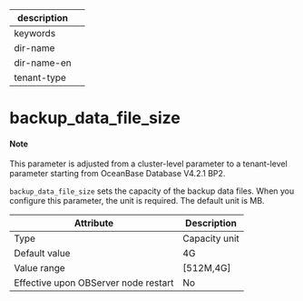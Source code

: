 |description||
|---|---|
|keywords||
|dir-name||
|dir-name-en||
|tenant-type||

# backup_data_file_size
	
<main id="notice" type='explain'>
  <h4>Note</h4>
  <p>This parameter is adjusted from a cluster-level parameter to a tenant-level parameter starting from OceanBase Database V4.2.1 BP2.</p>
</main>

`backup_data_file_size` sets the capacity of the backup data files. When you configure this parameter, the unit is required. The default unit is MB.

| **Attribute** | **Description** |
|------------------|----------|
| Type | Capacity unit |
| Default value | 4G |
| Value range | \[512M,4G\] |
| Effective upon OBServer node restart | No |